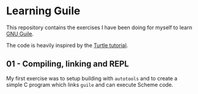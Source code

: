 # Learning Guile

This repository contains the exercises I have been doing for myself to learn [GNU
Guile](https://www.gnu.org/software/guile/).

The code is heavily inspired by the [Turtle tutorial](https://www.gnu.org/software/guile/docs/guile-tut/tutorial.html).

## 01 - Compiling, linking and REPL

My first exercise was to setup building with `autotools` and to create a simple C program which links `guile` and can
execute Scheme code.

